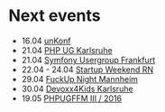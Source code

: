 # Next events

* 16.04 [unKonf](https://www.unkonf.de/)
* 21.04 [PHP UG Karlsruhe](http://www.meetup.com/de-DE/PHP-Meetup-Karlsruhe/events/230111011/?eventId=230111011)
* 21.04 [Symfony Usergroup Frankfurt](http://sfugfra.de/de/termine/sfugfra-ii-2016/evt:9bbfca)
* 22.04 - 24.04 [Startup Weekend RN](http://www.startup-weekend-rhein-neckar.de/)
* 29.04 [FuckUp Night Mannheim](http://www.fuckupnights-mannheim.de/)
* 30.04 [Devoxx4Kids Karlsruhe](https://www.eventbrite.de/e/devoxx4kids-karlsruhe-tickets-21551771930)
* 19.05 [PHPUGFFM III / 2016](http://www.phpugffm.de/veranstaltungen-2/)
